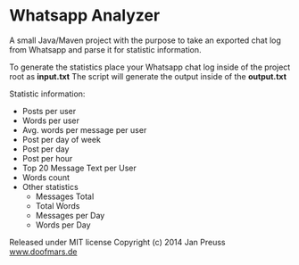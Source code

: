 ﻿Whatsapp Analyzer
=========================

A small Java/Maven project with the purpose to take an exported chat log from Whatsapp and parse it for statistic information.

To generate the statistics place your Whatsapp chat log inside of the project root as **input.txt**
The script will generate the output inside of the **output.txt**

Statistic information:

 + Posts per user
 + Words per user
 + Avg. words per message per user
 + Post per day of week
 + Post per day
 + Post per hour
 + Top 20 Message Text per User
 + Words count
 + Other statistics
   + Messages Total
   + Total Words
   + Messages per Day
   + Words per Day



Released under MIT license
Copyright (c) 2014 Jan Preuss
www.doofmars.de